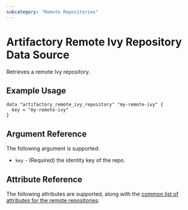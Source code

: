 ```yaml
---
subcategory: "Remote Repositories"
---
```

# Artifactory Remote Ivy Repository Data Source

Retrieves a remote Ivy repository.

## Example Usage

```hcl
data "artifactory_remote_ivy_repository" "my-remote-ivy" {
  key = "my-remote-ivy"
}
```

## Argument Reference

The following argument is supported:

* `key` - (Required) the identity key of the repo.

## Attribute Reference

The following attributes are supported, along with the [common list of attributes for the remote repositories](remote.md):